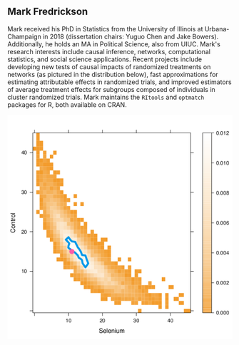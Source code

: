 ## Mark Fredrickson

Mark received his PhD in Statistics from the University of Illinois at
Urbana-Champaign in 2018 (dissertation chairs: Yuguo Chen and Jake Bowers).
Additionally, he holds an MA in Political Science, also from UIUC. Mark's
research interests include causal inference, networks, computational statistics,
and social science applications. Recent projects include developing new tests of
causal impacts of randomized treatments on networks (as pictured in the distribution below), fast approximations for
estimating attributable effects in randomized trials, and improved estimators of
average treatment effects for subgroups composed of individuals in cluster
randomized trials. Mark maintains the `RItools` and `optmatch` packages for R,
both available on CRAN.

![Null distribution of test statistic applied to network under rerandomization](fredrickson_graphic.png)
